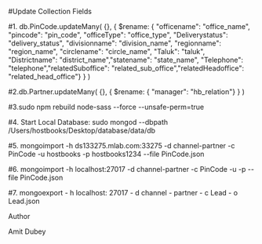 #Update Collection Fields

#1. db.PinCode.updateMany( {}, { $rename: { "officename": "office_name", "pincode": "pin_code", "officeType": "office_type", "Deliverystatus": "delivery_status", "divisionname": "division_name", "regionname": "region_name", "circlename": "circle_name", "Taluk": "taluk", "Districtname": "district_name","statename": "state_name", "Telephone": "telephone","relatedSuboffice": "related_sub_office","relatedHeadoffice": "related_head_office"} } )

#2.db.Partner.updateMany( {}, { $rename: { "manager": "hb_relation"} } )

#3.sudo npm rebuild node-sass --force --unsafe-perm=true

#4. Start Local Database: sudo mongod --dbpath /Users/hostbooks/Desktop/database/data/db

#5. mongoimport -h ds133275.mlab.com:33275 -d channel-partner -c PinCode -u hostbooks -p hostbooks1234 --file PinCode.json

#6. mongoimport -h localhost:27017 -d channel-partner -c PinCode -u -p --file PinCode.json

#7. mongoexport - h localhost: 27017 - d channel - partner - c Lead - o Lead.json



Author 

Amit Dubey

